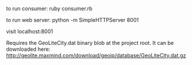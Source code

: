 to run consumer:
ruby consumer.rb

to run web server:
python -m SimpleHTTPServer 8001

visit localhost:8001

Requires the GeoLiteCity.dat binary blob at the project root. It can be downloaded here:
http://geolite.maxmind.com/download/geoip/database/GeoLiteCity.dat.gz
